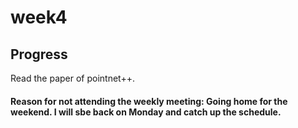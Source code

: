 # week4

## Progress

Read the paper of pointnet++.


#### Reason for not attending the weekly meeting: Going home for the weekend. I will sbe back on Monday and catch up the schedule.